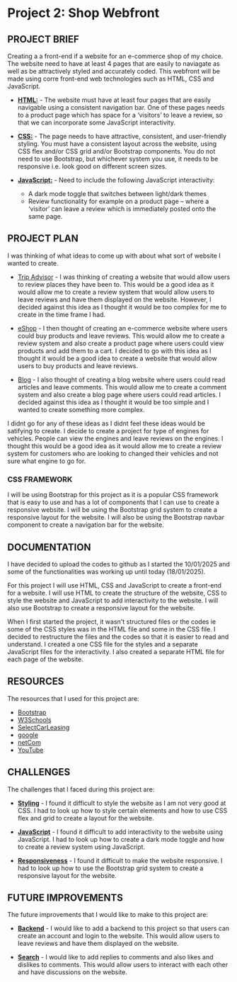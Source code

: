 # Project 2: Shop Webfront

## PROJECT BRIEF

Creating a a front-end if a website for an e-commerce shop of my choice. The website need to have at least 4 pages that are easily to naviagate as well as be attractively styled and accurately coded. This webfront will be made using corre front-end web technologies such as HTML, CSS and JavaScript.

- **<ins>HTML:</ins>** - The website must have at least four pages that are easily navigable using a consistent navigation bar. One of these pages needs to a product
  page which has space for a ‘visitors’ to leave a review, so that we can incorporate some JavaScript interactivity.

- **<ins>CSS:</ins>** - The page needs to have attractive, consistent, and user-friendly styling. You must have a consistent layout across the website, using CSS flex and/or CSS grid and/or Bootstrap components. You do not need to use
  Bootstrap, but whichever system you use, it needs to be responsive i.e. look
  good on different screen sizes.

- **<ins>JavaScript:</ins>** - Need to include the following JavaScript interactivity:
  - A dark mode toggle that switches between light/dark themes
  - Review functionality for example on a product page – where a ‘visitor’
    can leave a review which is immediately posted onto the same page.

## PROJECT PLAN

I was thinking of what ideas to come up with about what sort of website I wanted to create.

- <ins>Trip Advisor</ins> - I was thinking of creating a website that would allow users to review places they have been to. This would be a good idea as it would allow me to create a review system that would allow users to leave reviews and have them displayed on the website. However, I decided against this idea as I thought it would be too complex for me to create in the time frame I had.

- <ins>eShop</ins> - I then thought of creating an e-commerce website where users could buy products and leave reviews. This would allow me to create a review system and also create a product page where users could view products and add them to a cart. I decided to go with this idea as I thought it would be a good idea to create a website that would allow users to buy products and leave reviews.

- <ins>Blog</ins> - I also thought of creating a blog website where users could read articles and leave comments. This would allow me to create a comment system and also create a blog page where users could read articles. I decided against this idea as I thought it would be too simple and I wanted to create something more complex.

I didnt go for any of these ideas as I didnt feel these ideas would be satifying to create. I decide to create a project for type of engines for vehicles. People can view the engines and leave reviews on the engines. I thought this would be a good idea as it would allow me to create a review system for customers who are looking to changed their vehicles and not sure what engine to go for.

### CSS FRAMEWORK

I will be using Bootstrap for this project as it is a popular CSS framework that is easy to use and has a lot of components that I can use to create a responsive website. I will be using the Bootstrap grid system to create a responsive layout for the website. I will also be using the Bootstrap navbar component to create a navigation bar for the website.

## DOCUMENTATION

I have decided to upload the codes to github as I started the 10/01/2025 and some of the functionalities was working up until today (18/01/2025).

For this project I will use HTML, CSS and JavaScript to create a front-end for a website. I will use HTML to create the structure of the website, CSS to style the website and JavaScript to add interactivity to the website. I will also use Bootstrap to create a responsive layout for the website.

When I first started the project, it wasn't structured files or the codes ie some of the CSS styles was in the HTML file and some in the CSS file. I decided to restructure the files and the codes so that it is easier to read and understand. I created a one CSS file for the styles and a separate JavaScript files for the interactivity. I also created a separate HTML file for each page of the website.

## RESOURCES

The resources that I used for this project are:

- [Bootstrap](https://getbootstrap.com/)
- [W3Schools](https://www.w3schools.com/)
- [SelectCarLeasing](https://www.selectcarleasing.co.uk/guides/fuel-types)
- [google](https://www.google.com/)
- [netCom](https://www.netcomlearning.com/)
- [YouTube](https://www.youtube.com/)

## CHALLENGES

The challenges that I faced during this project are:

- **<ins>Styling</ins>** - I found it difficult to style the website as I am not very good at CSS. I had to look up how to style certain elements and how to use CSS flex and grid to create a layout for the website.

- **<ins>JavaScript</ins>** - I found it difficult to add interactivity to the website using JavaScript. I had to look up how to create a dark mode toggle and how to create a review system using JavaScript.

- **<ins>Responsiveness</ins>** - I found it difficult to make the website responsive. I had to look up how to use the Bootstrap grid system to create a responsive layout for the website.

## FUTURE IMPROVEMENTS

The future improvements that I would like to make to this project are:

- **<ins>Backend</ins>** - I would like to add a backend to this project so that users can create an account and login to the website. This would allow users to leave reviews and have them displayed on the website.

- **<ins>Search</ins>** - I would like to add replies to comments and also likes and dislikes to comments. This would allow users to interact with each other and have discussions on the website.
